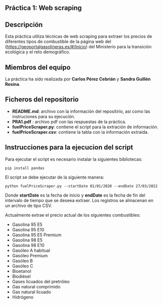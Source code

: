 ## Práctica 1: Web scraping
## Descripción

Esta práctica utiliza técnicas de web scraping para extraer los precios de diferentes tipos de combustible de la página web del (https://geoportalgasolineras.es/#/Inicio) del Ministerio para la transición ecológica y el reto demográfico.

## Miembros del equipo

La práctica ha sido realizada por **Carlos Pérez Cebrián** y **Sandra Guillén Resina**.

## Ficheros del repositorio

* **README.md**: archivo con la información del repositirio, así como las instruciones para su ejecución.
* **PRA1.pdf** : archivo pdf con las respuestas de la práctica.
* **fuelPriceScraper.py**: contiene el script para la extración de información.
* **fuelPriceScraper.csv**: contiene la tabla con la información extraida.

## Instrucciones para la ejecucion del script

Para ejecutar el script es necesario instalar la siguientes bibliotecas:
```
pip install pandas
```

El script se debe ejecutar de la siguiente manera:
```
python fuelPriceScraper.py --startDate 01/01/2020 --endDate 27/03/2022
```

Donde **startDate** es la fecha de inicio y **endDate** es la fecha de fin del intervalo de tiempo que se deseea extraer. Los registros se almacenan en un archivo de tipo CSV.

Actualmente extrae el precio actual de los siguientes combustibles:

- Gasolina 95 E5
- Gasolina 95 E10
- Gasolina 95 E5 Premium
- Gasolina 98 E5
- Gasolina 98 E10
- Gasóleo A habitual
- Gasóleo Premium
- Gasóleo B
- Gasóleo C
- Bioetanol
- Biodiésel
- Gases licuados del pretróleo
- Gas natural comprimido
- Gas natural licuado
- Hidrógeno
